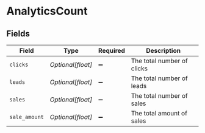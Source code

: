 # AnalyticsCount


## Fields

| Field                      | Type                       | Required                   | Description                |
| -------------------------- | -------------------------- | -------------------------- | -------------------------- |
| `clicks`                   | *Optional[float]*          | :heavy_minus_sign:         | The total number of clicks |
| `leads`                    | *Optional[float]*          | :heavy_minus_sign:         | The total number of leads  |
| `sales`                    | *Optional[float]*          | :heavy_minus_sign:         | The total number of sales  |
| `sale_amount`              | *Optional[float]*          | :heavy_minus_sign:         | The total amount of sales  |